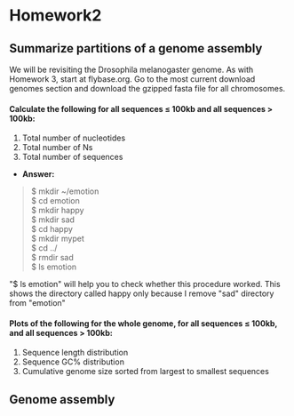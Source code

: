 # Homework2

## Summarize partitions of a genome assembly

We will be revisiting the Drosophila melanogaster genome. As with Homework 3, start at flybase.org. Go to the most current download genomes section and download the gzipped fasta file for all chromosomes.

#### Calculate the following for all sequences ≤ 100kb and all sequences > 100kb:

1. Total number of nucleotides
2. Total number of Ns
3. Total number of sequences

  * **Answer:**
  > $ mkdir ~/emotion  
    $ cd emotion  
    $ mkdir happy  
    $ mkdir sad  
    $ cd happy  
    $ mkdir mypet  
    $ cd ../  
    $ rmdir sad  
    $ ls emotion  

"$ ls emotion" will help you to check whether this procedure worked. This shows the directory called happy only because I remove "sad" directory from "emotion" 

#### Plots of the following for the whole genome, for all sequences ≤ 100kb, and all sequences > 100kb:

1. Sequence length distribution
2. Sequence GC% distribution
3. Cumulative genome size sorted from largest to smallest sequences


## Genome assembly
